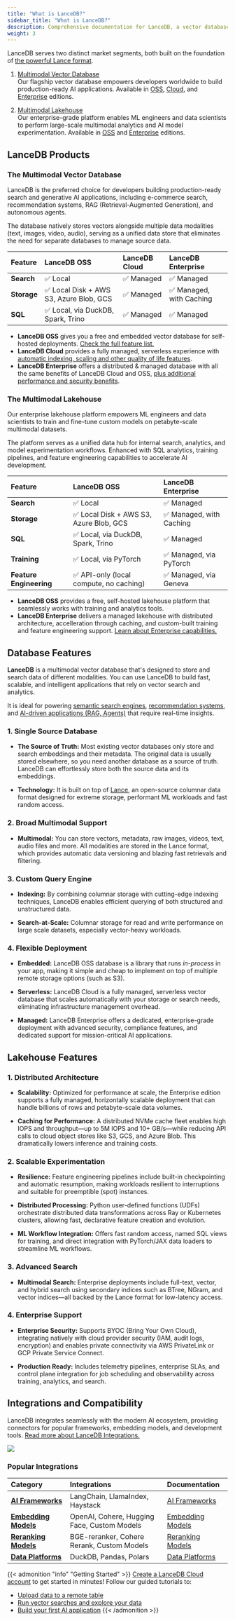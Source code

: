 ```yaml
---
title: "What is LanceDB?"
sidebar_title: "What is LanceDB?"
description: Comprehensive documentation for LanceDB, a vector database for AI applications. Includes guides, tutorials, API references, and best practices for vector search and data management.
weight: 3
---
```


LanceDB serves two distinct market segments, both built on the foundation of [the powerful Lance format](/docs/overview/lance).

1. [Multimodal Vector Database]() </br>
Our flagship vector database empowers developers worldwide to build production-ready AI applications. Available in [OSS](/docs/overview/features), [Cloud](https://cloud.lancedb.com), and [Enterprise](/docs/overview/enterprise) editions. 

2. [Multimodal Lakehouse]() </br>
Our enterprise-grade platform enables ML engineers and data scientists to perform large-scale multimodal analytics and AI model experimentation. Available in [OSS](/docs/overview/features) and [Enterprise](/docs/overview/enterprise) editions.

## LanceDB Products

### The Multimodal Vector Database

LanceDB is the preferred choice for developers building production-ready search and generative AI applications, including e-commerce search, recommendation systems, RAG (Retrieval-Augmented Generation), and autonomous agents.

The database natively stores vectors alongside multiple data modalities (text, images, video, audio), serving as a unified data store that eliminates the need for separate databases to manage source data.

| Feature | LanceDB OSS | LanceDB Cloud | LanceDB Enterprise |
| :----- | :----- | :----- | :----- |
| **Search** | ✅ Local | ✅ Managed | ✅ Managed  |
| **Storage** | ✅ Local Disk + AWS S3, Azure Blob, GCS | ✅ Managed  | ✅ Managed, with Caching |
| **SQL** | ✅ Local, via DuckDB, Spark, Trino | ✅ Managed  | ✅ Managed  |

- **LanceDB OSS** gives you a free and embedded vector database for self-hosted deployments. [Check the full feature list.](/docs/overview/features/)
- **LanceDB Cloud** provides a fully managed, serverless experience with [automatic indexing, scaling and other quality of life features](/docs/overview/cloud/). 
- **LanceDB Enterprise** offers a distributed & managed database with all the same benefits of LanceDB Cloud and OSS, [plus additional performance and security benefits](/docs/overview/enterprise/overview/).


### The Multimodal Lakehouse

Our enterprise lakehouse platform empowers ML engineers and data scientists to train and fine-tune custom models on petabyte-scale multimodal datasets.

The platform serves as a unified data hub for internal search, analytics, and model experimentation workflows. Enhanced with SQL analytics, training pipelines, and feature engineering capabilities to accelerate AI development.

| Feature | LanceDB OSS  | LanceDB Enterprise |
| :----- | :----- | :----- |
| **Search** | ✅ Local| ✅ Managed   |
| **Storage** | ✅ Local Disk + AWS S3, Azure Blob, GCS |  ✅ Managed, with Caching |
| **SQL** | ✅ Local, via DuckDB, Spark, Trino |  ✅ Managed |
| **Training** | ✅ Local, via PyTorch |  ✅ Managed, via PyTorch  |
| **Feature Engineering** | ✅ API-only (local compute, no caching) | ✅ Managed, via Geneva  |

- **LanceDB OSS** provides a free, self-hosted lakehouse platform that seamlessly works with training and analytics tools. 
- **LanceDB Enterprise** delivers a managed lakehouse with distributed architecture, accelleration through caching, and custom-built training and feature engineering support. [Learn about Enterprise capabilities.](/docs/overview/enterprise/overview/)

## Database Features

**LanceDB** is a multimodal vector database that's designed to store and search data of different modalities. You can use LanceDB to build fast, scalable, and intelligent applications that rely on vector search and analytics. 

It is ideal for powering [semantic search engines](/docs/tutorials/vector-search/), [recommendation systems](/docs/tutorials/vector-search/), and [AI-driven applications (RAG, Agents)](/docs/tutorials/rag/) that require real-time insights.

### 1. Single Source Database

- **The Source of Truth:** Most existing vector databases only store and search embeddings and their metadata. The original data is usually stored elsewhere, so you need another database as a source of truth. LanceDB can effortlessly store both the source data and its embeddings.

- **Technology:** It is built on top of [Lance](https://github.com/lancedb/lance), an open-source columnar data format designed for extreme storage, performant ML workloads and fast random access.

### 2. Broad Multimodal Support

- **Multimodal:** You can store vectors, metadata, raw images, videos, text, audio files and more. All modalities are stored in the Lance format, which provides automatic data versioning and blazing fast retrievals and filtering.

### 3. Custom Query Engine 

- **Indexing:** By combining columnar storage with cutting-edge indexing techniques, LanceDB enables efficient querying of both structured and unstructured data. 

- **Search-at-Scale:** Columnar storage for read and write performance on large scale datasets, especially vector-heavy workloads.

### 4. Flexible Deployment

- **Embedded:** LanceDB OSS database is a library that runs *in-process* in your app, making it simple and cheap to implement on top of multiple remote storage options (such as S3). 

- **Serverless:** LanceDB Cloud is a fully managed, serverless vector database that scales automatically with your storage or search needs, eliminating infrastructure management overhead.

- **Managed:** LanceDB Enterprise offers a dedicated, enterprise-grade deployment with advanced security, compliance features, and dedicated support for mission-critical AI applications.

## Lakehouse Features

### 1. Distributed Architecture

- **Scalability:** Optimized for performance at scale, the Enterprise edition supports a fully managed, horizontally scalable deployment that can handle billions of rows and petabyte-scale data volumes.

- **Caching for Performance:** A distributed NVMe cache fleet enables high IOPS and throughput—up to 5M IOPS and 10+ GB/s—while reducing API calls to cloud object stores like S3, GCS, and Azure Blob. This dramatically lowers inference and training costs.

### 2. Scalable Experimentation

- **Resilience:** Feature engineering pipelines include built-in checkpointing and automatic resumption, making workloads resilient to interruptions and suitable for preemptible (spot) instances.

- **Distributed Processing:** Python user-defined functions (UDFs) orchestrate distributed data transformations across Ray or Kubernetes clusters, allowing fast, declarative feature creation and evolution.

- **ML Workflow Integration:** Offers fast random access, named SQL views for training, and direct integration with PyTorch/JAX data loaders to streamline ML workflows.

### 3. Advanced Search 

- **Multimodal Search:** Enterprise deployments include full-text, vector, and hybrid search using secondary indices such as BTree, NGram, and vector indices—all backed by the Lance format for low-latency access.

### 4. Enterprise Support

- **Enterprise Security:** Supports BYOC (Bring Your Own Cloud), integrating natively with cloud provider security (IAM, audit logs, encryption) and enables private connectivity via AWS PrivateLink or GCP Private Service Connect.

- **Production Ready:** Includes telemetry pipelines, enterprise SLAs, and control plane integration for job scheduling and observability across training, analytics, and search.

## Integrations and Compatibility

LanceDB integrates seamlessly with the modern AI ecosystem, providing connectors for popular frameworks, embedding models, and development tools. [Read more about LanceDB Integrations.](/docs/integrations/)

![](/assets/docs/ecosystem-illustration.png)

### Popular Integrations

| Category | Integrations | Documentation |
|:---|:---|:---|
| **[AI Frameworks](/docs/integrations/frameworks/)** | LangChain, LlamaIndex, Haystack | [AI Frameworks](/docs/integrations/frameworks/) |
| **[Embedding Models](/docs/integrations/embedding/)** | OpenAI, Cohere, Hugging Face, Custom Models | [Embedding Models](/docs/integrations/embedding/) |
| **[Reranking Models](/docs/integrations/reranking/)** | BGE-reranker, Cohere Rerank, Custom Models | [Reranking Models](/docs/integrations/reranking/) |
| **[Data Platforms](/docs/integrations/platforms/)** | DuckDB, Pandas, Polars | [Data Platforms](/docs/integrations/platforms/) |

{{< admonition "info" "Getting Started" >}}
[Create a LanceDB Cloud account](https://accounts.lancedb.com/sign-up) to get started in minutes! Follow our guided tutorials to:
- [Upload data to a remote table](/docs/quickstart/basic-usage/)
- [Run vector searches and explore your data](/docs/quickstart/basic-usage/)
- [Build your first AI application](/docs/tutorials/)
{{< /admonition >}}